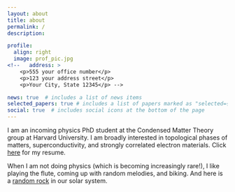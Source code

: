 ```yaml
---
layout: about
title: about
permalink: /
description:

profile:
  align: right
  image: prof_pic.jpg
<!--   address: >
    <p>555 your office number</p>
    <p>123 your address street</p>
    <p>Your City, State 12345</p> -->

news: true  # includes a list of news items
selected_papers: true # includes a list of papers marked as "selected={true}"
social: true  # includes social icons at the bottom of the page
---
```


I am an incoming physics PhD student at the Condensed Matter Theory group at Harvard University. I am broadly interested in topological phases of matters, superconductivity, and strongly correlated electron materials. Click [here](../assets/pdf/Resume_CFBLo.pdf) for my resume.

When I am not doing physics (which is becoming increasingly rare!), I like playing the flute, coming up with random melodies, and biking. And here is a [random rock](https://ssd.jpl.nasa.gov/tools/sbdb_lookup.html#/?sstr=leolo) in our solar system.


<!-- Write your biography here. Tell the world about yourself. Link to your favorite [subreddit](http://reddit.com). You can put a picture in, too. The code is already in, just name your picture `prof_pic.jpg` and put it in the `img/` folder.

Put your address / P.O. box / other info right below your picture. You can also disable any these elements by editing `profile` property of the YAML header of your `_pages/about.md`. Edit `_bibliography/papers.bib` and Jekyll will render your [publications page](/al-folio/publications/) automatically.

Link to your social media connections, too. This theme is set up to use [Font Awesome icons](http://fortawesome.github.io/Font-Awesome/) and [Academicons](https://jpswalsh.github.io/academicons/), like the ones below. Add your Facebook, Twitter, LinkedIn, Google Scholar, or just disable all of them. -->
